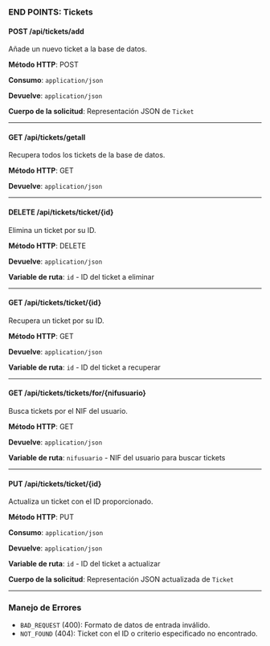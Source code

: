 ### END POINTS: Tickets

#### POST /api/tickets/add
Añade un nuevo ticket a la base de datos.

**Método HTTP**: POST

**Consumo**: `application/json`

**Devuelve**: `application/json`

**Cuerpo de la solicitud**: Representación JSON de `Ticket`

---

#### GET /api/tickets/getall
Recupera todos los tickets de la base de datos.

**Método HTTP**: GET

**Devuelve**: `application/json`

---

#### DELETE /api/tickets/ticket/{id}
Elimina un ticket por su ID.

**Método HTTP**: DELETE

**Devuelve**: `application/json`

**Variable de ruta**: `id` - ID del ticket a eliminar

---

#### GET /api/tickets/ticket/{id}
Recupera un ticket por su ID.

**Método HTTP**: GET

**Devuelve**: `application/json`

**Variable de ruta**: `id` - ID del ticket a recuperar

---

#### GET /api/tickets/tickets/for/{nifusuario}
Busca tickets por el NIF del usuario.

**Método HTTP**: GET

**Devuelve**: `application/json`

**Variable de ruta**: `nifusuario` - NIF del usuario para buscar tickets

---

#### PUT /api/tickets/ticket/{id}
Actualiza un ticket con el ID proporcionado.

**Método HTTP**: PUT

**Consumo**: `application/json`

**Devuelve**: `application/json`

**Variable de ruta**: `id` - ID del ticket a actualizar

**Cuerpo de la solicitud**: Representación JSON actualizada de `Ticket`

---

### Manejo de Errores

- `BAD_REQUEST` (400): Formato de datos de entrada inválido.
- `NOT_FOUND` (404): Ticket con el ID o criterio especificado no encontrado.